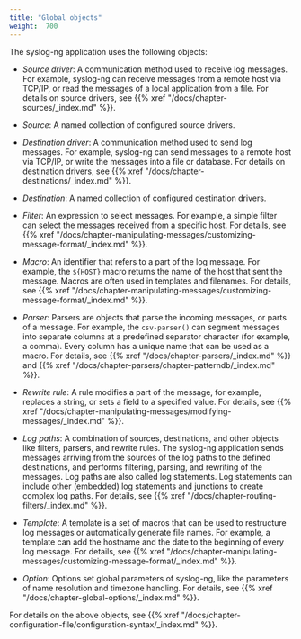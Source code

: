 ```yaml
---
title: "Global objects"
weight:  700
---
```

<!-- DISCLAIMER: This file is based on the syslog-ng Open Source Edition documentation https://github.com/balabit/syslog-ng-ose-guides/commit/2f4a52ee61d1ea9ad27cb4f3168b95408fddfdf2 and is used under the terms of The syslog-ng Open Source Edition Documentation License. The file has been modified by Axoflow. -->

The syslog-ng application uses the following objects:

  - *Source driver*: A communication method used to receive log messages. For example, syslog-ng can receive messages from a remote host via TCP/IP, or read the messages of a local application from a file. For details on source drivers, see {{% xref "/docs/chapter-sources/_index.md" %}}.

  - *Source*: A named collection of configured source drivers.

  - *Destination driver*: A communication method used to send log messages. For example, syslog-ng can send messages to a remote host via TCP/IP, or write the messages into a file or database. For details on destination drivers, see {{% xref "/docs/chapter-destinations/_index.md" %}}.

  - *Destination*: A named collection of configured destination drivers.

  - *Filter*: An expression to select messages. For example, a simple filter can select the messages received from a specific host. For details, see {{% xref "/docs/chapter-manipulating-messages/customizing-message-format/_index.md" %}}.

  - *Macro*: An identifier that refers to a part of the log message. For example, the `${HOST}` macro returns the name of the host that sent the message. Macros are often used in templates and filenames. For details, see {{% xref "/docs/chapter-manipulating-messages/customizing-message-format/_index.md" %}}.

  - *Parser*: Parsers are objects that parse the incoming messages, or parts of a message. For example, the `csv-parser()` can segment messages into separate columns at a predefined separator character (for example, a comma). Every column has a unique name that can be used as a macro. For details, see {{% xref "/docs/chapter-parsers/_index.md" %}} and {{% xref "/docs/chapter-parsers/chapter-patterndb/_index.md" %}}.

  - *Rewrite rule*: A rule modifies a part of the message, for example, replaces a string, or sets a field to a specified value. For details, see {{% xref "/docs/chapter-manipulating-messages/modifying-messages/_index.md" %}}.

  - *Log paths*: A combination of sources, destinations, and other objects like filters, parsers, and rewrite rules. The syslog-ng application sends messages arriving from the sources of the log paths to the defined destinations, and performs filtering, parsing, and rewriting of the messages. Log paths are also called log statements. Log statements can include other (embedded) log statements and junctions to create complex log paths. For details, see {{% xref "/docs/chapter-routing-filters/_index.md" %}}.

  - *Template*: A template is a set of macros that can be used to restructure log messages or automatically generate file names. For example, a template can add the hostname and the date to the beginning of every log message. For details, see {{% xref "/docs/chapter-manipulating-messages/customizing-message-format/_index.md" %}}.

  - *Option*: Options set global parameters of syslog-ng, like the parameters of name resolution and timezone handling. For details, see {{% xref "/docs/chapter-global-options/_index.md" %}}.

For details on the above objects, see {{% xref "/docs/chapter-configuration-file/configuration-syntax/_index.md" %}}.
